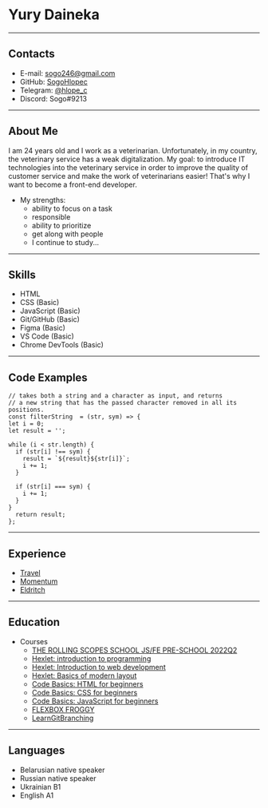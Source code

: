# Yury Daineka
---
## Contacts
* E-mail: sogo246@gmail.com
* GitHub: [SogoHlopec](https://github.com/SogoHlopec)
* Telegram: [@hlope_c](https://t.me/hlope_c)
* Discord: Sogo#9213
---
## About Me
I am 24 years old and I work as a veterinarian. Unfortunately, in my country, the veterinary service has a weak digitalization. My goal: to introduce IT technologies into the veterinary service in order to improve the quality of customer service and make the work of veterinarians easier! That's why I want to become a front-end developer.
* My strengths:
  - ability to focus on a task
  - responsible
  - ability to prioritize
  - get along with people
  - I continue to study...
---
## Skills
* HTML
* CSS (Basic)
* JavaScript (Basic)
* Git/GitHub (Basic)
* Figma (Basic)
* VS Code (Basic)
* Chrome DevTools (Basic)
---
## Code Examples
```
// takes both a string and a character as input, and returns 
// a new string that has the passed character removed in all its positions.
const filterString  = (str, sym) => {
let i = 0;
let result = '';

while (i < str.length) {
  if (str[i] !== sym) {
    result = `${result}${str[i]}`;
    i += 1;
  }
 
  if (str[i] === sym) {
    i += 1;
  }
}
  return result;
};
```
---
## Experience
* [Travel](https://rolling-scopes-school.github.io/sogohlopec-JSFEPRESCHOOL2022Q2/travel/)
* [Momentum](https://rolling-scopes-school.github.io/sogohlopec-JSFEPRESCHOOL2022Q2/momentum/)
* [Eldritch](https://rolling-scopes-school.github.io/sogohlopec-JSFEPRESCHOOL2022Q2/eldritch-codejam/)
---
## Education
* Courses
  - [THE ROLLING SCOPES SCHOOL JS/FE PRE-SCHOOL 2022Q2](https://app.rs.school/certificate/xc1jcw36)
  - [Hexlet: introduction to programming](https://ru.hexlet.io/courses/introduction_to_programming)
  - [Hexlet: Introduction to web development](https://ru.hexlet.io/courses/intro_to_web_development)
  - [Hexlet: Basics of modern layout](https://ru.hexlet.io/courses/layout-designer-basics)
  - [Code Basics: HTML for beginners](https://ru.code-basics.com/languages/html)
  - [Code Basics: CSS for beginners](https://ru.code-basics.com/languages/css)
  - [Code Basics: JavaScript for beginners](https://ru.code-basics.com/languages/javascript)
  - [FLEXBOX FROGGY](https://flexboxfroggy.com/#ru)
  - [LearnGitBranching](https://learngitbranching.js.org/?locale=ru_RU)
---
## Languages
* Belarusian native speaker
* Russian native speaker
* Ukrainian B1
* English A1